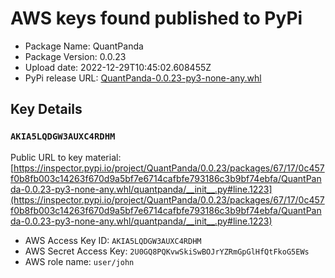 # AWS keys found published to PyPi

* Package Name: QuantPanda
* Package Version: 0.0.23
* Upload date: 2022-12-29T10:45:02.608455Z
* PyPi release URL: [QuantPanda-0.0.23-py3-none-any.whl](https://files.pythonhosted.org/packages/67/17/0c457f0b8fb003c14263f670d9a5bf7e6714cafbfe793186c3b9bf74ebfa/QuantPanda-0.0.23-py3-none-any.whl)

## Key Details

### `AKIA5LQDGW3AUXC4RDHM`

Public URL to key material: [https://inspector.pypi.io/project/QuantPanda/0.0.23/packages/67/17/0c457f0b8fb003c14263f670d9a5bf7e6714cafbfe793186c3b9bf74ebfa/QuantPanda-0.0.23-py3-none-any.whl/quantpanda/__init__.py#line.1223](https://inspector.pypi.io/project/QuantPanda/0.0.23/packages/67/17/0c457f0b8fb003c14263f670d9a5bf7e6714cafbfe793186c3b9bf74ebfa/QuantPanda-0.0.23-py3-none-any.whl/quantpanda/__init__.py#line.1223)

* AWS Access Key ID: `AKIA5LQDGW3AUXC4RDHM`
* AWS Secret Access Key: `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` 
* AWS role name: `user/john`
